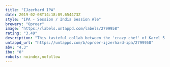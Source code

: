 ```yaml
---
title: "IJzerhard IPA"
date: 2019-02-08T14:18:09.654473Z
style: "IPA - Session / India Session Ale"
brewery: "Oproer"
image: "https://labels.untappd.com/labels/2799958"
rating: "3.49"
description: "This tasteful collab between the 'crazy chef' of Karel 5 and the brewers of Oproer, is a fresh IPA. Made with the special element verveine, harvested from the monastery garden of Karel 5."
untappd_url: "https://untappd.com/b/oproer-ijzerhard-ipa/2799958"
abv: "4.3"
ibu: "0"
robots: noindex,nofollow
---
```

